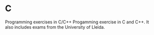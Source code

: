 # C
Programming exercises in C/C++
Progamming exercise in C and C++.
It also includes exams from the University of Lleida.
